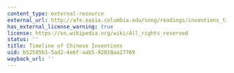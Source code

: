 ```yaml
---
content_type: external-resource
external_url: http://afe.easia.columbia.edu/song/readings/inventions_timeline.htm
has_external_license_warning: true
license: https://en.wikipedia.org/wiki/All_rights_reserved
status: ''
title: Timeline of Chinese Inventions
uid: b52585b1-5ad2-4e6f-aab5-92028aa27769
wayback_url: ''
---
```

